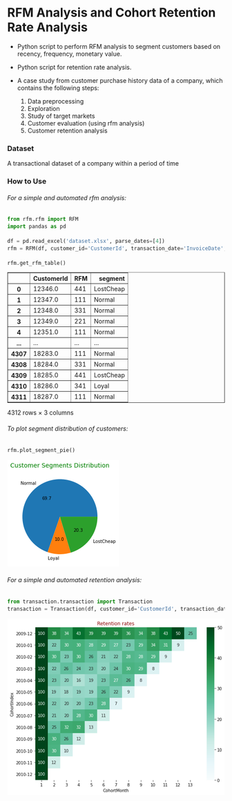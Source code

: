 # RFM Analysis and Cohort Retention Rate Analysis

- Python script to perform RFM analysis to segment customers based on recency, frequency, monetary value.
- Python script for retention rate analysis.
- A case study from customer purchase history data of a company, which contains the following steps:

    1. Data preprocessing
    2. Exploration
    3. Study of target markets
    4. Customer evaluation (using rfm analysis)
    5. Customer retention analysis

### Dataset
A transactional dataset of a company within a period of time

### How to Use

###### For a simple and automated rfm analysis:


```python
from rfm.rfm import RFM
import pandas as pd

df = pd.read_excel('dataset.xlsx', parse_dates=[4])
rfm = RFM(df, customer_id='CustomerId', transaction_date='InvoiceDate', amount='amount', automated=True)

rfm.get_rfm_table()
```




<div>
<table border="1" class="dataframe">
  <thead>
    <tr style="text-align: right;">
      <th></th>
      <th>CustomerId</th>
      <th>RFM</th>
      <th>segment</th>
    </tr>
  </thead>
  <tbody>
    <tr>
      <th>0</th>
      <td>12346.0</td>
      <td>441</td>
      <td>LostCheap</td>
    </tr>
    <tr>
      <th>1</th>
      <td>12347.0</td>
      <td>111</td>
      <td>Normal</td>
    </tr>
    <tr>
      <th>2</th>
      <td>12348.0</td>
      <td>331</td>
      <td>Normal</td>
    </tr>
    <tr>
      <th>3</th>
      <td>12349.0</td>
      <td>221</td>
      <td>Normal</td>
    </tr>
    <tr>
      <th>4</th>
      <td>12351.0</td>
      <td>111</td>
      <td>Normal</td>
    </tr>
    <tr>
      <th>...</th>
      <td>...</td>
      <td>...</td>
      <td>...</td>
    </tr>
    <tr>
      <th>4307</th>
      <td>18283.0</td>
      <td>111</td>
      <td>Normal</td>
    </tr>
    <tr>
      <th>4308</th>
      <td>18284.0</td>
      <td>331</td>
      <td>Normal</td>
    </tr>
    <tr>
      <th>4309</th>
      <td>18285.0</td>
      <td>441</td>
      <td>LostCheap</td>
    </tr>
    <tr>
      <th>4310</th>
      <td>18286.0</td>
      <td>341</td>
      <td>Loyal</td>
    </tr>
    <tr>
      <th>4311</th>
      <td>18287.0</td>
      <td>111</td>
      <td>Normal</td>
    </tr>
  </tbody>
</table>
<p>4312 rows × 3 columns</p>
</div>



###### To plot segment distribution of customers:


```python
rfm.plot_segment_pie()
```


    
![png](README_files/README_7_0.png)
    


###### For a simple and automated retention analysis:


```python
from transaction.transaction import Transaction
transaction = Transaction(df, customer_id='CustomerId', transaction_date='InvoiceDate', automated=True)
```


    
![png](README_files/README_9_0.png)
    

